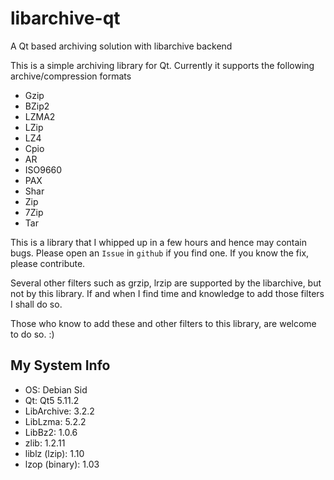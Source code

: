 # libarchive-qt
A Qt based archiving solution with libarchive backend

This is a simple archiving library for Qt.
Currently it supports the following archive/compression formats

 - Gzip
 - BZip2
 - LZMA2
 - LZip
 - LZ4
 - Cpio
 - AR
 - ISO9660
 - PAX
 - Shar
 - Zip
 - 7Zip
 - Tar

This is a library that I whipped up in a few hours and hence may contain bugs. Please open an `Issue` in `github` if you find one.
If you know the fix, please contribute.

Several other filters such as grzip, lrzip are supported by the libarchive, but not by this library.
If and when I find time and knowledge to add those filters I shall do so.

Those who know to add these and other filters to this library, are welcome to do so. :)

## My System Info
 - OS:					Debian Sid
 - Qt:					Qt5 5.11.2
 - LibArchive:			3.2.2
 - LibLzma: 			5.2.2
 - LibBz2:				1.0.6
 - zlib:				1.2.11
 - liblz (lzip):		1.10
 - lzop (binary):		1.03
